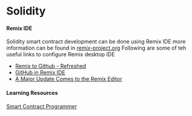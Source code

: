 # Solidity


#### Remix IDE 
Solidity smart contract development can be done using Remix IDE more information can be found in [remix-project.org](https://remix-project.org/)
Following are some of teh useful links to configure Remix desktop IDE
* [Remix to Github - Refreshed](https://youtu.be/3Qinu26UmZs)
* [GitHub in Remix IDE](https://medium.com/remix-ide/github-in-remix-ide-356de378f7da)
* [A Major Update Comes to the Remix Editor](https://medium.com/remix-ide/a-major-update-comes-to-the-remix-editor-3bcb38366147)

#### Learning Resources
[Smart Contract Programmer](https://youtube.com/playlist?list=PLO5VPQH6OWdVQwpQfw9rZ67O6Pjfo6q-p)